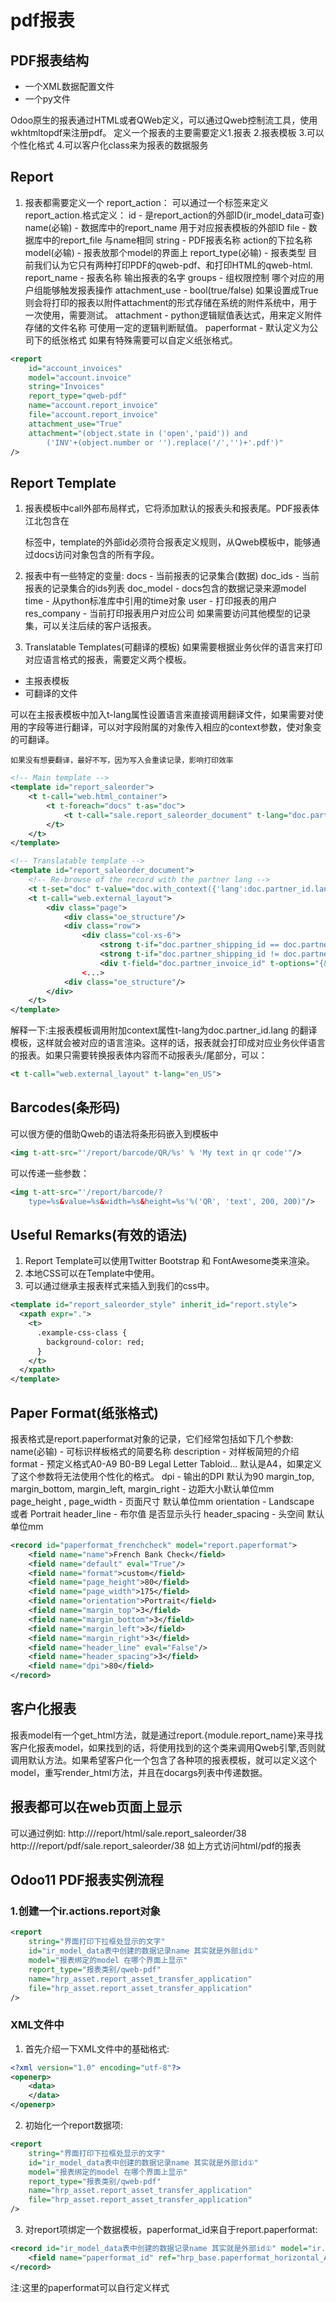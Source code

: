 # pdf报表

## PDF报表结构

- 一个XML数据配置文件
- 一个py文件

Odoo原生的报表通过HTML或者QWeb定义，可以通过Qweb控制流工具，使用wkhtmltopdf来注册pdf。
定义一个报表的主要需要定义1.报表 2.报表模板 3.可以个性化格式 4.可以客户化class来为报表的数据服务


## Report
1. 报表都需要定义一个 report_action：
    可以通过一个<report>标签来定义 report_action.格式定义：
    id - 是report_action的外部ID(ir_model_data可查)
    name(必输) - 数据库中的report_name 用于对应报表模板的外部ID
    file - 数据库中的report_file 与name相同
    string - PDF报表名称 action的下拉名称
    model(必输) - 报表放那个model的界面上
    report_type(必输) - 报表类型 目前我们认为它只有两种打印PDF的qweb-pdf、和打印HTML的qweb-html.
    report_name - 报表名称 输出报表的名字
    groups - 组权限控制 哪个对应的用户组能够触发报表操作
    attachment_use - bool(true/false) 如果设置成True则会将打印的报表以附件attachment的形式存储在系统的附件系统中，用于一次使用，需要测试。
    attachment - python逻辑赋值表达式，用来定义附件存储的文件名称 可使用一定的逻辑判断赋值。
    paperformat - 默认定义为公司下的纸张格式 如果有特殊需要可以自定义纸张格式。
    
```xml
<report
    id="account_invoices"
    model="account.invoice"
    string="Invoices"
    report_type="qweb-pdf"
    name="account.report_invoice"
    file="account.report_invoice"
    attachment_use="True"
    attachment="(object.state in ('open','paid')) and
        ('INV'+(object.number or '').replace('/','')+'.pdf')"
/>
```

## Report Template
1. 报表模板中call外部布局样式，它将添加默认的报表头和报表尾。PDF报表体江北包含在<div class='page'>标签中，template的外部id必须符合报表定义规则，从Qweb模板中，能够通过docs访问对象包含的所有字段。

2. 报表中有一些特定的变量:
    docs - 当前报表的记录集合(数据)
    doc_ids - 当前报表的记录集合的ids列表
    doc_model - docs包含的数据记录来源model
    time - 从python标准库中引用的time对象
    user - 打印报表的用户
    res_company - 当前打印报表用户对应公司
    如果需要访问其他模型的记录集，可以关注后续的客户话报表。
    
3. Translatable Templates(可翻译的模板)
如果需要根据业务伙伴的语言来打印对应语言格式的报表，需要定义两个模板。
- 主报表模板
- 可翻译的文件

可以在主报表模板中加入t-lang属性设置语言来直接调用翻译文件，如果需要对使用的字段等进行翻译，可以对字段附属的对象传入相应的context参数，使对象变的可翻译。
```text
如果没有想要翻译，最好不写，因为写入会重读记录，影响打印效率
```
```xml
<!-- Main template -->
<template id="report_saleorder">
    <t t-call="web.html_container">
        <t t-foreach="docs" t-as="doc">
            <t t-call="sale.report_saleorder_document" t-lang="doc.partner_id.lang"/>
        </t>
    </t>
</template>

<!-- Translatable template -->
<template id="report_saleorder_document">
    <!-- Re-browse of the record with the partner lang -->
    <t t-set="doc" t-value="doc.with_context({'lang':doc.partner_id.lang})" />
    <t t-call="web.external_layout">
        <div class="page">
            <div class="oe_structure"/>
            <div class="row">
                <div class="col-xs-6">
                    <strong t-if="doc.partner_shipping_id == doc.partner_invoice_id">Invoice and shipping address:</strong>
                    <strong t-if="doc.partner_shipping_id != doc.partner_invoice_id">Invoice address:</strong>
                    <div t-field="doc.partner_invoice_id" t-options="{&quot;no_marker&quot;: True}"/>
                <...>
            <div class="oe_structure"/>
        </div>
    </t>
</template>
```

解释一下:主报表模板调用附加context属性t-lang为doc.partner_id.lang 的翻译模板，这样就会被对应的语言渲染。这样的话，报表就会打印成对应业务伙伴语言的报表。如果只需要转换报表体内容而不动报表头/尾部分，可以：
```xml
<t t-call="web.external_layout" t-lang="en_US">
```


## Barcodes(条形码)
可以很方便的借助Qweb的语法将条形码嵌入到模板中
```xml
<img t-att-src="'/report/barcode/QR/%s' % 'My text in qr code'"/>
```
可以传递一些参数：
```xml
<img t-att-src="'/report/barcode/?
    type=%s&value=%s&width=%s&height=%s'%('QR', 'text', 200, 200)"/>
```

## Useful Remarks(有效的语法)
1. Report Template可以使用Twitter Bootstrap 和 FontAwesome类来渲染。
2. 本地CSS可以在Template中使用。
3. 可以通过继承主报表样式来插入到我们的css中。

```xml
<template id="report_saleorder_style" inherit_id="report.style">
  <xpath expr=".">
    <t>
      .example-css-class {
        background-color: red;
      }
    </t>
  </xpath>
</template>
```

## Paper Format(纸张格式)
报表格式是report.paperformat对象的记录，它们经常包括如下几个参数:
    name(必输) - 可标识样板格式的简要名称
    description - 对样板简短的介绍
    format - 预定义格式A0-A9 B0-B9 Legal Letter Tabloid... 默认是A4，如果定义了这个参数将无法使用个性化的格式。
    dpi - 输出的DPI 默认为90
    margin_top, margin_bottom, margin_left, margin_right - 边距大小默认单位mm
    page_height , page_width - 页面尺寸 默认单位mm
    orientation - Landscape 或者 Portrait
    header_line - 布尔值 是否显示头行
    header_spacing - 头空间 默认单位mm
    
```xml
<record id="paperformat_frenchcheck" model="report.paperformat">
    <field name="name">French Bank Check</field>
    <field name="default" eval="True"/>
    <field name="format">custom</field>
    <field name="page_height">80</field>
    <field name="page_width">175</field>
    <field name="orientation">Portrait</field>
    <field name="margin_top">3</field>
    <field name="margin_bottom">3</field>
    <field name="margin_left">3</field>
    <field name="margin_right">3</field>
    <field name="header_line" eval="False"/>
    <field name="header_spacing">3</field>
    <field name="dpi">80</field>
</record>
```

## 客户化报表
报表model有一个get_html方法，就是通过report.{module.report_name}来寻找客户化报表model，如果找到的话，将使用找到的这个类来调用Qweb引擎,否则就调用默认方法。如果希望客户化一个包含了各种项的报表模板，就可以定义这个model，重写render_html方法，并且在docargs列表中传递数据。

## 报表都可以在web页面上显示
可以通过例如:
http://<server-address>/report/html/sale.report_saleorder/38
http://<server-address>/report/pdf/sale.report_saleorder/38
如上方式访问html/pdf的报表


## Odoo11 PDF报表实例流程

### 1.创建一个ir.actions.report对象
```xml
<report
    string="界面打印下拉框处显示的文字"
    id="ir_model_data表中创建的数据记录name 其实就是外部id①"
    model="报表绑定的model 在哪个界面上显示"
    report_type="报表类别/qweb-pdf"
    name="hrp_asset.report_asset_transfer_application"
    file="hrp_asset.report_asset_transfer_application"
/>
```








































### XML文件中
1. 首先介绍一下XML文件中的基础格式:
```xml
<?xml version="1.0" encoding="utf-8"?>
<openerp>
    <data>
    </data>
</openerp>
```

2. 初始化一个report数据项:
```xml
<report
    string="界面打印下拉框处显示的文字"
    id="ir_model_data表中创建的数据记录name 其实就是外部id①"
    model="报表绑定的model 在哪个界面上显示"
    report_type="报表类别/qweb-pdf"
    name="hrp_asset.report_asset_transfer_application"
    file="hrp_asset.report_asset_transfer_application"
/>
```

3. 对report项绑定一个数据模板，paperformat_id来自于report.paperformat:
```xml
<record id="ir_model_data表中创建的数据记录name 其实就是外部id①" model="ir.actions.report.xml">
    <field name="paperformat_id" ref="hrp_base.paperformat_horizontal_A4"/>
</record>
```
注:这里的paperformat可以自行定义样式

